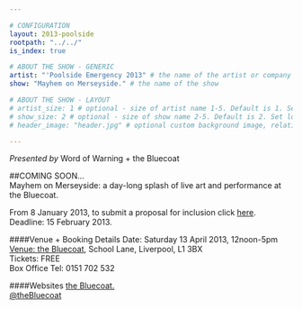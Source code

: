```yaml
---

# CONFIGURATION
layout: 2013-poolside
rootpath: "../../"
is_index: true

# ABOUT THE SHOW - GENERIC
artist: "'Poolside Emergency 2013" # the name of the artist or company
show: "Mayhem on Merseyside." # the name of the show

# ABOUT THE SHOW - LAYOUT
# artist_size: 1 # optional - size of artist name 1-5. Default is 1. Set longer names to lower values
# show_size: 2 # optional - size of show name 2-5. Default is 2. Set longer names to lower values
# header_image: "header.jpg" # optional custom background image, relative to current page

---
```

*Presented by* Word of Warning + the Bluecoat          

##COMING SOON...    
Mayhem on Merseyside: a day-long splash of live art and performance at the Bluecoat.

From 8 January 2013, to submit a proposal for inclusion click [here](http://poolside.posterous.com).    
Deadline: 15 February 2013.    

####Venue + Booking Details
Date: Saturday 13 April 2013, 12noon-5pm    
[Venue: the Bluecoat](http://www.thebluecoat.org.uk/content/index/visitor-info), School Lane, Liverpool, L1 3BX    
Tickets: FREE    
Box Office Tel: 0151 702 532    

####Websites
[the Bluecoat.](http://www.thebluecoat.org.uk)           
[@theBluecoat](https://twitter.com/theBluecoat)